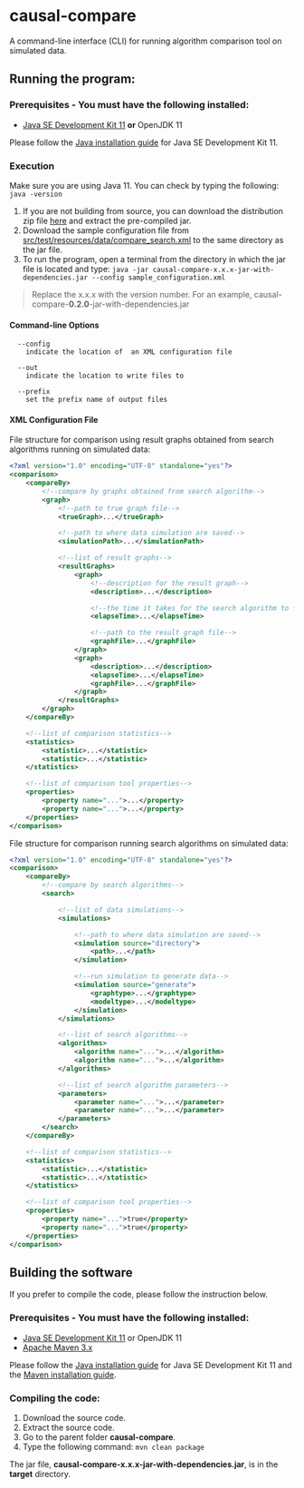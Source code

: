 # causal-compare
A command-line interface (CLI) for running algorithm comparison tool on simulated data.

## Running the program:

### Prerequisites - You must have the following installed:
* [Java SE Development Kit 11](https://www.oracle.com/java/technologies/javase-jdk11-downloads.html) **or** OpenJDK 11

Please follow the [Java installation guide](https://docs.oracle.com/en/java/javase/11/install/overview-jdk-installation.html) for Java SE Development Kit 11.

### Execution

Make sure you are using Java 11.  You can check by typing the following: ```java -version```
1. If you are not building from source, you can download the distribution zip file [here](https://cloud.ccd.pitt.edu/nexus/content/repositories/releases/edu/pitt/dbmi/causal-compare/0.2.0/causal-compare-0.2.0-distribution.zip) and extract the pre-compiled jar.
2. Download the sample configuration file from [src/test/resources/data/compare_search.xml](src/test/resources/data/compare_search.xml) to the same directory as the jar file.
4. To run the program, open a terminal from the directory in which the jar file is located and type:
```java -jar causal-compare-x.x.x-jar-with-dependencies.jar --config sample_configuration.xml```

> Replace the x.x.x with the version number.  For an example, causal-compare-**0.2.0**-jar-with-dependencies.jar

#### Command-line Options
```
  --config
    indicate the location of  an XML configuration file
    
  --out
    indicate the location to write files to

  --prefix
    set the prefix name of output files
```

#### XML Configuration File
File structure for comparison using result graphs obtained from search algorithms running on simulated data:
```xml
<?xml version="1.0" encoding="UTF-8" standalone="yes"?>
<comparison>
    <compareBy>
        <!--compare by graphs obtained from search algorithm-->
        <graph>
            <!--path to true graph file-->
            <trueGraph>...</trueGraph>

            <!--path to where data simulation are saved-->
            <simulationPath>...</simulationPath>

            <!--list of result graphs-->
            <resultGraphs>
                <graph>
                    <!--description for the result graph-->
                    <description>...</description>

                    <!--the time it takes for the search algorithm to finish-->
                    <elapseTime>...</elapseTime>

                    <!--path to the result graph file-->
                    <graphFile>...</graphFile>
                </graph>
                <graph>
                    <description>...</description>
                    <elapseTime>...</elapseTime>
                    <graphFile>...</graphFile>
                </graph>
            </resultGraphs>
        </graph>
    </compareBy>

    <!--list of comparison statistics-->
    <statistics>
        <statistic>...</statistic>
        <statistic>...</statistic>
    </statistics>

    <!--list of comparison tool properties-->
    <properties>
        <property name="...">...</property>
        <property name="...">...</property>
    </properties>
</comparison>
```
File structure for comparison running search algorithms on simulated data:
```xml
<?xml version="1.0" encoding="UTF-8" standalone="yes"?>
<comparison>
    <compareBy>
        <!--compare by search algorithms-->
        <search>

            <!--list of data simulations-->
            <simulations>

                <!--path to where data simulation are saved-->
                <simulation source="directory">
                    <path>...</path>
                </simulation>

                <!--run simulation to generate data-->
                <simulation source="generate">
                    <graphtype>...</graphtype>
                    <modeltype>...</modeltype>
                </simulation>
            </simulations>

            <!--list of search algorithms-->
            <algorithms>
                <algorithm name="...">...</algorithm>
                <algorithm name="...">...</algorithm>
            </algorithms>

            <!--list of search algorithm parameters-->
            <parameters>
                <parameter name="...">...</parameter>
                <parameter name="...">...</parameter>
            </parameters>
        </search>
    </compareBy>

    <!--list of comparison statistics-->
    <statistics>
        <statistic>...</statistic>
        <statistic>...</statistic>
    </statistics>

    <!--list of comparison tool properties-->
    <properties>
        <property name="...">true</property>
        <property name="...">true</property>
    </properties>
</comparison>
```

## Building the software
If you prefer to compile the code, please follow the instruction below.

### Prerequisites - You must have the following installed:
* [Java SE Development Kit 11](https://www.oracle.com/java/technologies/javase-jdk11-downloads.html) or OpenJDK 11
* [Apache Maven 3.x](https://maven.apache.org/download.cgi)

Please follow the [Java installation guide](https://docs.oracle.com/en/java/javase/11/install/overview-jdk-installation.html) for Java SE Development Kit 11 and the [Maven installation guide](https://maven.apache.org/install.html).

### Compiling the code:

 1. Download the source code.
 2. Extract the source code.
 3. Go to the parent folder **causal-compare**.
 4. Type the following command: ```mvn clean package```

The jar file, **causal-compare-x.x.x-jar-with-dependencies.jar**, is in the **target** directory.
